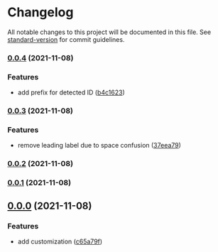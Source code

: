# Changelog

All notable changes to this project will be documented in this file. See [standard-version](https://github.com/conventional-changelog/standard-version) for commit guidelines.

### [0.0.4](https://github.com/dubizzle/cz-conventional-changelog-for-any/compare/v0.0.3...v0.0.4) (2021-11-08)


### Features

* add prefix for detected ID ([b4c1623](https://github.com/dubizzle/cz-conventional-changelog-for-any/commit/b4c162335813a04535c99dcd9e9f1a1a72f69c12))

### [0.0.3](https://github.com/dubizzle/cz-conventional-changelog-for-any/compare/v0.0.2...v0.0.3) (2021-11-08)


### Features

* remove leading label due to space confusion ([37eea79](https://github.com/dubizzle/cz-conventional-changelog-for-any/commit/37eea79a8c20dafeeb5122125eb12e8906b62d19))

### [0.0.2](https://github.com/dubizzle/cz-conventional-changelog-for-any/compare/v0.0.1...v0.0.2) (2021-11-08)

### [0.0.1](https://github.com/dubizzle/cz-conventional-changelog-for-any/compare/v0.0.0...v0.0.1) (2021-11-08)

## [0.0.0](https://github.com/dubizzle/cz-conventional-changelog-for-any/compare/v6.7.0...v0.0.0) (2021-11-08)


### Features

* add customization ([c65a79f](https://github.com/dubizzle/cz-conventional-changelog-for-any/commit/c65a79f825edcebe17885f398face2f6ce9667cc))
